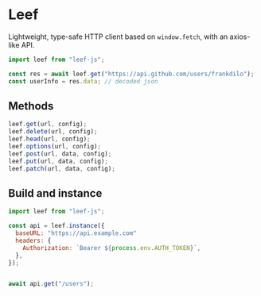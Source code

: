 # Leef

Lightweight, type-safe HTTP client based on `window.fetch`, with an axios-like API.

```js
import leef from "leef-js";

const res = await leef.get("https://api.github.com/users/frankdilo");
const userInfo = res.data; // decoded json
```

## Methods

```js
leef.get(url, config);
leef.delete(url, config);
leef.head(url, config);
leef.options(url, config);
leef.post(url, data, config);
leef.put(url, data, config);
leef.patch(url, data, config);
```

## Build and instance

```js
import leef from "leef-js";

const api = leef.instance({
  baseURL: "https://api.example.com"
  headers: {
    Authorization: `Bearer ${process.env.AUTH_TOKEN}`,
  },
});


await api.get("/users");
```
